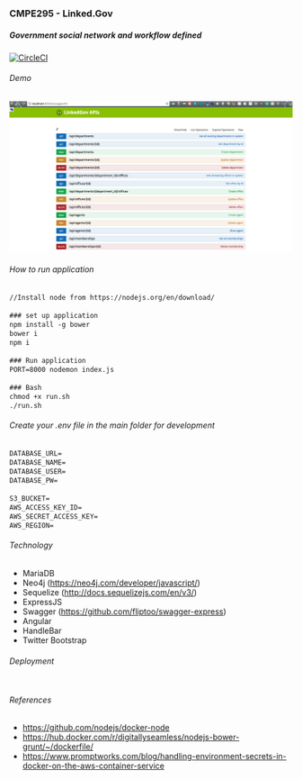 ### CMPE295 - Linked.Gov

##### Government social network and workflow defined

[![CircleCI](https://circleci.com/gh/lelea2/CMPE295.svg?style=svg)](https://circleci.com/gh/lelea2/CMPE295)

###### Demo

![alt tag](https://github.com/lelea2/CMPE295/blob/master/demo/swagger.png)


###### How to run application

```
//Install node from https://nodejs.org/en/download/

### set up application
npm install -g bower
bower i
npm i

### Run application
PORT=8000 nodemon index.js

### Bash
chmod +x run.sh
./run.sh

```


###### Create your .env file in the main folder for development

```
DATABASE_URL=
DATABASE_NAME=
DATABASE_USER=
DATABASE_PW=

S3_BUCKET=
AWS_ACCESS_KEY_ID=
AWS_SECRET_ACCESS_KEY=
AWS_REGION=
```

###### Technology

* MariaDB
* Neo4j (https://neo4j.com/developer/javascript/)
* Sequelize (http://docs.sequelizejs.com/en/v3/)
* ExpressJS
* Swagger (https://github.com/fliptoo/swagger-express)
* Angular
* HandleBar
* Twitter Bootstrap


###### Deployment

```

```

###### References

* https://github.com/nodejs/docker-node
* https://hub.docker.com/r/digitallyseamless/nodejs-bower-grunt/~/dockerfile/
* https://www.promptworks.com/blog/handling-environment-secrets-in-docker-on-the-aws-container-service
